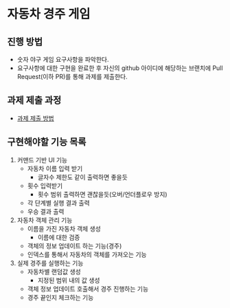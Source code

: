 # 자동차 경주 게임
## 진행 방법
* 숫자 야구 게임 요구사항을 파악한다.
* 요구사항에 대한 구현을 완료한 후 자신의 github 아이디에 해당하는 브랜치에 Pull Request(이하 PR)를 통해 과제를 제출한다.

## 과제 제출 과정
* [과제 제출 방법](https://github.com/next-step/nextstep-docs/tree/master/precourse)

## 구현해야할 기능 목록
1. 커맨드 기반 UI 기능
   * 자동차 이름 입력 받기
     - 글자수 제한도 같이 출력하면 좋을듯
   * 횟수 입력받기
     - 횟수 범위 출력하면 괜찮을듯(오버/언더플로우 방지)
   * 각 단계별 실행 결과 출력
   * 우승 결과 출력
2. 자동차 객체 관리 기능
   * 이름을 가진 자동차 객체 생성
     - 이름에 대한 검증
   * 객체의 정보 업데이트 하는 기능(경주)
   * 인덱스를 통해서 자동차의 객체를 가져오는 기능
3. 실제 경주를 실행하는 기능
   * 자동차별 랜덤값 생성
     - 지정된 범위 내의 값 생성
   * 객체 정보 업데이트 호출해서 경주 진행하는 기능
   * 경주 끝인지 체크하는 기능

